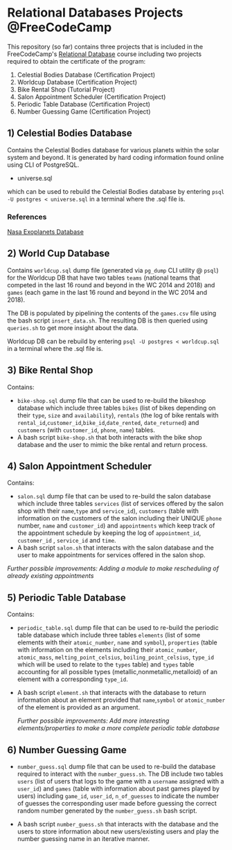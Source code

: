 # Relational Databases Projects @FreeCodeCamp

This repository (so far) contains three projects that is included in the FreeCodeCamp's [Relational Database](https://www.freecodecamp.org/learn/relational-database/) course including two projects required to obtain the certificate of the program:

1. Celestial Bodies Database (Certification Project)
2. Worldcup Database (Certification Project)
3. Bike Rental Shop (Tutorial Project)
4. Salon Appointment Scheduler (Certification Project)
5. Periodic Table Database (Certification Project)
6. Number Guessing Game (Certification Project)

## 1) Celestial Bodies Database

Contains the Celestial Bodies database for various planets within the solar system and beyond. It is generated by hard coding information found online using CLI of PostgreSQL.  

- universe.sql

which can be used to rebuild the Celestial Bodies database by entering `psql -U postgres < universe.sql` in a terminal where the .sql file is.

### References
[Nasa Exoplanets Database](https://exoplanets.nasa.gov/discovery/exoplanet-catalog/)

## 2) World Cup Database

Contains `worldcup.sql` dump file (generated via `pg_dump` CLI utility @ `psql`) for the Worldcup DB that have two tables `teams` (national teams that competed in the last 16 round and beyond in the WC 2014 and 2018) and `games` (each game in the last 16 round and beyond in the WC 2014 and 2018). 

The DB is populated by pipelining the contents of the `games.csv` file using the bash script `insert_data.sh`. The resulting DB is then queried using `queries.sh` to get more insight about the data.

Worldcup DB can be rebuild by entering `psql -U postgres < worldcup.sql` in a terminal where the .sql file is.

## 3) Bike Rental Shop

Contains:

- `bike-shop.sql` dump file that can be used to re-build the bikeshop database which include three tables `bikes` (list of bikes depending on their `type`, `size` and `availability`), `rentals` (the log of bike rentals with `rental_id`,`customer_id`,`bike_id`,`date_rented`, `date_returned`) and `customers` (with `customer_id`, `phone`, `name`) tables.
- A bash script `bike-shop.sh` that both interacts with the bike shop database and the user to mimic the bike rental and return process.

## 4) Salon Appointment Scheduler

Contains:

- `salon.sql` dump file that can be used to re-build the salon database which include three tables `services` (list of services offered by the salon shop with their `name`,`type` and `service_id`), `customers` (table with information on the customers of the salon including their UNIQUE `phone` number, `name` and `customer_id`) and `appointments` which keep track of the appointment schedule by keeping the log of `appointment_id`, `customer_id` , `service_id` and `time`.
- A bash script `salon.sh` that interacts with the salon database and the user to make appointments for services offered in the salon shop.

*Further possible improvements: Adding a module to make rescheduling of already existing appointments*

## 5) Periodic Table Database 

Contains:

- `periodic_table.sql` dump file that can be used to re-build the periodic table database which include three tables `elements` (list of some elements with their `atomic_number`, `name` and `symbol`), `properties` (table with information on the elements including their `atomic_number`, `atomic_mass`, `melting_point_celsius`, `boiling_point_celsius`, `type_id` which will be used to relate to the `types` table) and `types` table accounting for all possible types  (metallic,nonmetallic,metalloid) of an element with a corresponding `type_id`.
  
- A bash script `element.sh` that interacts with the database to return information about an element provided that `name`,`symbol` or `atomic_number` of the element is provided as an argument.

  *Further possible improvements: Add more interesting elements/properties to make a more complete periodic table database*

## 6) Number Guessing Game

- `number_guess.sql` dump file that can be used to re-build the database required to interact with the `number_guess.sh`. The DB include two tables `users` (list of users that logs to the game with a `username` assigned with a `user_id`) and `games` (table with information about past games played by users) including `game_id`, `user_id`, `n_of_guesses` to indicate the number of guesses the corresponding user made before guessing the correct random number generated by the `number_guess.sh` bash script.
  
- A bash script `number_guess.sh` that interacts with the database and the users to store information about new users/existing users and play the number guessing name in an iterative manner.



